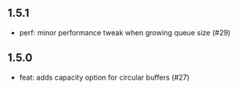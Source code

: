 ## 1.5.1

- perf: minor performance tweak when growing queue size (#29)

## 1.5.0

- feat: adds capacity option for circular buffers (#27)


